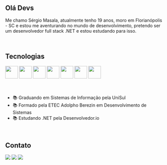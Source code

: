<br>
<h2>Olá Devs</h2>

<p>
  Me chamo Sérgio Masala, atualmente tenho 19 anos, moro em Florianópolis - SC e estou me aventurando no mundo de desenvolvimento, pretendo ser um desenvolvedor full stack .NET e estou estudando para isso.
<p>

<br>

<h2>Tecnologias</h2>
<div>
<img loading="lazy" src="https://cdn.jsdelivr.net/gh/devicons/devicon/icons/html5/html5-original.svg" width="40" height="40"/>
<img loading="lazy" src="https://cdn.jsdelivr.net/gh/devicons/devicon/icons/css3/css3-original.svg" width="40" height="40"/>
<img loading="lazy" src="https://cdn.jsdelivr.net/gh/devicons/devicon/icons/javascript/javascript-original.svg" width="40" height="40"/>
<img loading="lazy" src="https://cdn.jsdelivr.net/gh/devicons/devicon/icons/csharp/csharp-original.svg" width="40" height="40"/>
<img loading="lazy" src="https://cdn.jsdelivr.net/gh/devicons/devicon/icons/dotnetcore/dotnetcore-original.svg" width="40" height="40"/>
<img loading="lazy" src="https://cdn.jsdelivr.net/gh/devicons/devicon/icons/git/git-original.svg" width="40" height="40"/>
<img loading="lazy" src="https://cdn.jsdelivr.net/gh/devicons/devicon/icons/figma/figma-original.svg" width="40" height="40"/> 
</div>   

<br>
<br>

- 📚 Graduando em Sistemas de Informação pela UniSul <br>
- 📚 Formado pela ETEC Adolpho Berezin em Desenvolvimento de Sistemas
- 📚 Estudando .NET pela Desenvolvedor.io

<br>

<h2>Contato</h2>
<div>
<a href="https://www.linkedin.com/in/s%C3%A9rgio-masala-a54596287/" target="_blank"><img loading="lazy" src="https://img.shields.io/badge/-LinkedIn-%230077B5?style=for-the-badge&logo=linkedin&logoColor=white" target="_blank"></a>   
<a href="https://instagram.com/masala013" target="_blank"><img loading="lazy" src="https://img.shields.io/badge/-Instagram-%23E4405F?style=for-the-badge&logo=instagram&logoColor=white" target="_blank"></a>
<a href = "mailto:sergiomasala15@gmail.com"><img loading="lazy" src="https://img.shields.io/badge/Gmail-D14836?style=for-the-badge&logo=gmail&logoColor=white" target="_blank"></a>
</div>





